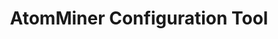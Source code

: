 ---
title: AtomMiner Configuration Tool
excerpt: Visual configuration tool that helps you create your atomminer.cong
type: tools
link: https://conf.atomminer.com/
tags: tools, configuration
createdAt: 2021-11-05 11:28:00
---